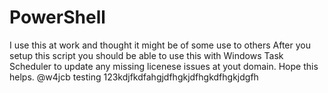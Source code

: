 # PowerShell
I use this at work and thought it might be of some use to others
After you setup this script you should be able to use this with Windows Task Scheduler to update any missing licenese issues at yout domain.
Hope this helps.
@w4jcb
testing 123kdjfkdfahgjdfhgkjdfhgkdfhgkjdgfh


